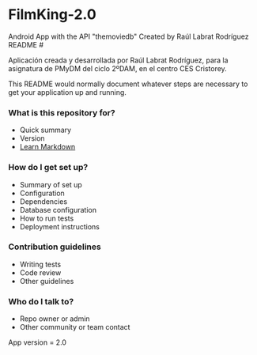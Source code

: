 # FilmKing-2.0
Android App with the API "themoviedb" Created by Raúl Labrat Rodríguez
 README #

Aplicación creada y desarrollada por Raúl Labrat Rodríguez, para la asignatura de PMyDM del ciclo 2ºDAM, en el centro CES Cristorey.

This README would normally document whatever steps are necessary to get your application up and running.

### What is this repository for? ###

* Quick summary
* Version
* [Learn Markdown](https://bitbucket.org/tutorials/markdowndemo)

### How do I get set up? ###

* Summary of set up
* Configuration
* Dependencies
* Database configuration
* How to run tests
* Deployment instructions

### Contribution guidelines ###

* Writing tests
* Code review
* Other guidelines

### Who do I talk to? ###

* Repo owner or admin
* Other community or team contact

App version = 2.0
